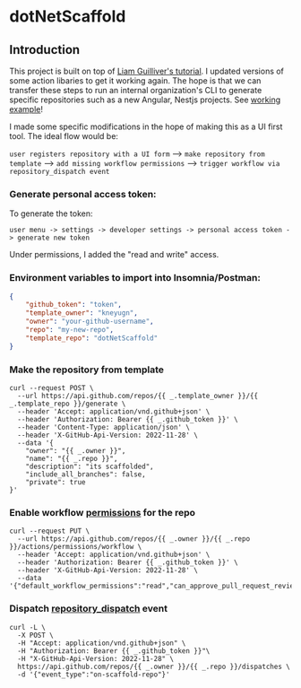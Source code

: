 # dotNetScaffold

## Introduction
This project is built on top of [Liam Guilliver's tutorial](https://lgulliver.github.io/dynamically-generate-projects-with-github-templates-and-actions/). 
I updated versions of some action libaries to get it working again. The hope is that we can transfer these steps to run an internal organization's CLI to generate specific repositories such as a new Angular, Nestjs projects. See [working example](https://github.com/kneyugn/scaffoldRepo3/actions)!

I made some specific modifications in the hope of making this as a UI first tool. The ideal flow would be:

`user registers repository with a UI form` --> `make repository from template` --> `add missing workflow permissions` --> `trigger workflow via repository_dispatch event`

### Generate personal access token:

To generate the token: 

```user menu -> settings -> developer settings -> personal access token -> generate new token```

Under permissions, I added the "read and write" access.

### Environment variables to import into Insomnia/Postman:

```json
{
	"github_token": "token",
	"template_owner": "kneyugn",
	"owner": "your-github-username",
	"repo": "my-new-repo",
	"template_repo": "dotNetScaffold"
}
```

### Make the repository from template

```
curl --request POST \
  --url https://api.github.com/repos/{{ _.template_owner }}/{{ _.template_repo }}/generate \
  --header 'Accept: application/vnd.github+json' \
  --header 'Authorization: Bearer {{ _.github_token }}' \
  --header 'Content-Type: application/json' \
  --header 'X-GitHub-Api-Version: 2022-11-28' \
  --data '{
	"owner": "{{ _.owner }}",
	"name": "{{ _.repo }}",
	"description": "its scaffolded",
	"include_all_branches": false,
	"private": true
}'
```

### Enable workflow [permissions](https://docs.github.com/en/rest/actions/permissions?apiVersion=2022-11-28#set-default-workflow-permissions-for-a-repository) for the repo

```
curl --request PUT \
  --url https://api.github.com/repos/{{ _.owner }}/{{ _.repo }}/actions/permissions/workflow \
  --header 'Accept: application/vnd.github+json' \
  --header 'Authorization: Bearer {{ _.github_token }}' \
  --header 'X-GitHub-Api-Version: 2022-11-28' \
  --data '{"default_workflow_permissions":"read","can_approve_pull_request_reviews":true}'
```

### Dispatch [repository_dispatch](https://docs.github.com/en/actions/using-workflows/events-that-trigger-workflows#repository_dispatch) event 

```
curl -L \
  -X POST \
  -H "Accept: application/vnd.github+json" \
  -H "Authorization: Bearer {{ _.github_token }}"\
  -H "X-GitHub-Api-Version: 2022-11-28" \
  https://api.github.com/repos/{{ _.owner }}/{{ _.repo }}/dispatches \
  -d '{"event_type":"on-scaffold-repo"}'
```
